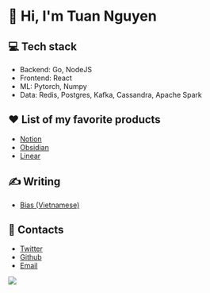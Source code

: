 #  👋 Hi, I'm Tuan Nguyen

## 💻 Tech stack

- Backend: Go, NodeJS
- Frontend: React
- ML: Pytorch, Numpy
- Data: Redis, Postgres, Kafka, Cassandra, Apache Spark

## ❤ List of my favorite products

- [Notion](https://notion.so/)
- [Obsidian](https://obsidian.md/)
- [Linear](https://linear.app/)

## ✍ Writing

* [Bias (Vietnamese)](https://gist.github.com/tuan3w/2bcf1452f864e6de1a47da8e90a9e60f)

## 📝 Contacts

- [Twitter](https://twitter.com/tuan3w)
- [Github](https://github.com/tuan3w)
- [Email](mailto:tuannd.dev@gmail.com)

![](https://komarev.com/ghpvc/?username=tuan3w)

